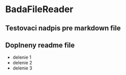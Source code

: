 # BadaFileReader
## Testovaci nadpis pre markdown file
## Doplneny readme file

* delenie 1
* delenie 2
* delenie 3